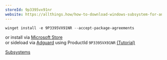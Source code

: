 ```yaml
---
storeId: 9p3395vx91nr
website: https://allthings.how/how-to-download-windows-subsystem-for-android-without-microsoft-store-msixbundle/
---
```



```powershell
winget install -e 9P3395VX91NR --accept-package-agreements
```
or install via [Microsoft Store](https://microsoft.com/store/apps/9p3395vx91nr)  
or sideload via [Adguard](https://store.rg-adguard.net/) using ProductId `9P3395VX91NR`
[(Tutorial)](https://allthings.how/how-to-download-windows-subsystem-for-android-without-microsoft-store-msixbundle/)  

[Subsystems](../notes/Subsystems.md)